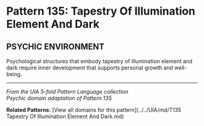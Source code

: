 # Pattern 135: Tapestry Of Illumination Element And Dark

## PSYCHIC ENVIRONMENT

Psychological structures that embody tapestry of illumination element and dark require inner development that supports personal growth and well-being.

---

*From the UIA 5-fold Pattern Language collection*  
*Psychic domain adaptation of Pattern 135*

**Related Patterns**: [View all domains for this pattern](../../UIA/md/T135 Tapestry Of Illumination Element And Dark.md)